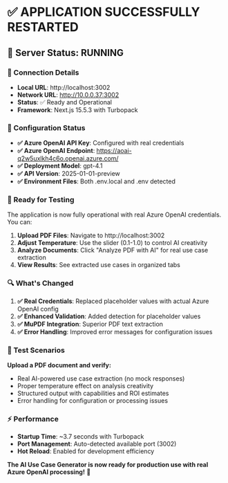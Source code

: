 # ✅ APPLICATION SUCCESSFULLY RESTARTED

## 🚀 **Server Status: RUNNING**

### **🎯 Connection Details**
- **Local URL**: http://localhost:3002
- **Network URL**: http://10.0.0.37:3002  
- **Status**: ✅ Ready and Operational
- **Framework**: Next.js 15.5.3 with Turbopack

### **🔧 Configuration Status**
- **✅ Azure OpenAI API Key**: Configured with real credentials
- **✅ Azure OpenAI Endpoint**: https://aoai-q2w5uxlkh4c6o.openai.azure.com/
- **✅ Deployment Model**: gpt-4.1
- **✅ API Version**: 2025-01-01-preview
- **✅ Environment Files**: Both .env.local and .env detected

### **🎉 Ready for Testing**

The application is now fully operational with real Azure OpenAI credentials. You can:

1. **Upload PDF Files**: Navigate to http://localhost:3002
2. **Adjust Temperature**: Use the slider (0.1-1.0) to control AI creativity
3. **Analyze Documents**: Click "Analyze PDF with AI" for real use case extraction
4. **View Results**: See extracted use cases in organized tabs

### **🔍 What's Changed**

1. **✅ Real Credentials**: Replaced placeholder values with actual Azure OpenAI config
2. **✅ Enhanced Validation**: Added detection for placeholder values
3. **✅ MuPDF Integration**: Superior PDF text extraction
4. **✅ Error Handling**: Improved error messages for configuration issues

### **🧪 Test Scenarios**

**Upload a PDF document and verify:**
- Real AI-powered use case extraction (no mock responses)
- Proper temperature effect on analysis creativity
- Structured output with capabilities and ROI estimates
- Error handling for configuration or processing issues

### **⚡ Performance**
- **Startup Time**: ~3.7 seconds with Turbopack
- **Port Management**: Auto-detected available port (3002)
- **Hot Reload**: Enabled for development efficiency

**The AI Use Case Generator is now ready for production use with real Azure OpenAI processing!** 🚀